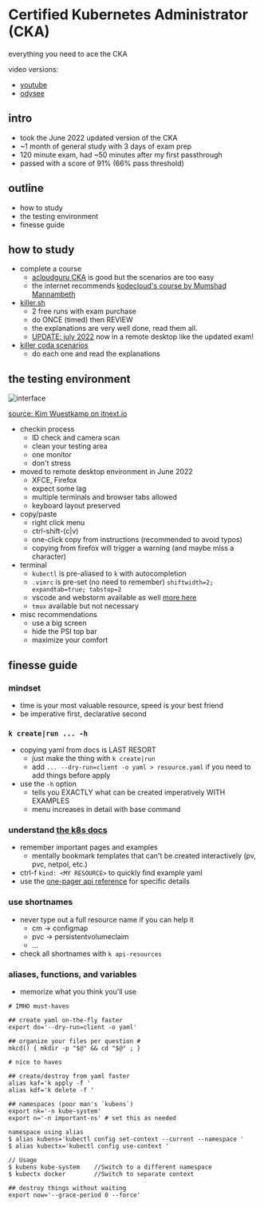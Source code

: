 # Certified Kubernetes Administrator (CKA)

everything you need to ace the CKA

video versions:
- [youtube](https://youtu.be/8VK9NJ3pObU)
- [odysee](https://odysee.com/cka:2d91419bbe07773faed5966e96cd8281b5c3d80c?r=9f3WxR2Dzb1gykXgcuMxPbtww1a2MXhP)

## intro
- took the June 2022 updated version of the CKA
- ~1 month of general study with 3 days of exam prep
- 120 minute exam, had ~50 minutes after my first passthrough
- passed with a score of 91% (66% pass threshold)

## outline
- how to study
- the testing environment
- finesse guide

## how to study

- complete a course
  - [acloudguru CKA](https://acloudguru.com/course/certified-kubernetes-administrator-cka) is good but the scenarios are too easy
  - the internet recommends [kodecloud's course by Mumshad Mannambeth](https://kodekloud.com/courses/certified-kubernetes-administrator-cka/)
- [killer.sh](https://killer.sh/)
  - 2 free runs with exam purchase
  - do ONCE (timed) then REVIEW
  - the explanations are very well done, read them all.
  - [UPDATE: july 2022](https://twitter.com/_killer_shell/status/1548205851940229120?s=20&t=O9b0xhvhWuaOwRVAkKsRzQ) now in a remote desktop like the updated exam!
- [killer coda scenarios](https://killercoda.com/killer-shell-cka)
  - do each one and read the explanations

## the testing environment
![interface](https://miro.medium.com/max/875/1*EzwMAPg4-XuBBWqt6WTmLQ.png)

[source: Kim Wuestkamp on itnext.io](https://itnext.io/cks-cka-ckad-changed-terminal-to-remote-desktop-157a26c1d5e)

- checkin process
  - ID check and camera scan
  - clean your testing area
  - one monitor
  - don't stress
- moved to remote desktop environment in June 2022
  - XFCE, Firefox
  - expect some lag
  - multiple terminals and browser tabs allowed
  - keyboard layout preserved
- copy/paste
  - right click menu
  - ctrl-shift-(c|v)
  - one-click copy from instructions (recommended to avoid typos)
  - copying from firefox will trigger a warning (and maybe miss a character)
- terminal
  - `kubectl` is pre-aliased to `k` with autocompletion
  - `.vimrc` is pre-set (no need to remember) `shiftwidth=2; expandtab=true; tabstop=2`
  - vscode and webstorm available as well [more here](https://docs.linuxfoundation.org/tc-docs/certification/lf-handbook2/exam-user-interface#virtual-machine-jsnad-and-jsnsd-exams-only)
  - `tmux` available but not necessary
- misc recommendations
  - use a big screen
  - hide the PSI top bar
  - maximize your comfort

## finesse guide

### mindset
- time is your most valuable resource, speed is your best friend
- be imperative first, declarative second

### `k create|run ... -h`
- copying yaml from docs is LAST RESORT
  - just make the thing with `k create|run`
  - add `... --dry-run=client -o yaml > resource.yaml` if you need to add things before apply
- use the `-h` option
  - tells you EXACTLY what can be created imperatively WITH EXAMPLES
  - menu increases in detail with base command

### understand [the k8s docs](https://kubernetes.io/docs/home/)
- remember important pages and examples
  - mentally bookmark templates that can't be created interactively (pv, pvc, netpol, etc.)
- ctrl-f `kind: <MY RESOURCE>` to quickly find example yaml
- use the [one-pager api reference](https://kubernetes.io/docs/reference/generated/kubernetes-api/v1.24/) for specific details

### use shortnames
- never type out a full resource name if you can help it
  - cm -> configmap
  - pvc -> persistentvolumeclaim
  - ...
- check all shortnames with `k api-resources`

### aliases, functions, and variables
- memorize what you think you'll use

```{bash}
# IMHO must-haves

## create yaml on-the-fly faster
export do='--dry-run=client -o yaml'

## organize your files per question #
mkcd() { mkdir -p "$@" && cd "$@" ; }
```

```{bash}
# nice to haves

## create/destroy from yaml faster
alias kaf='k apply -f '
alias kdf='k delete -f '

## namespaces (poor man's `kubens`)
export nk='-n kube-system'
export n='-n important-ns' # set this as needed

namespace using alias
$ alias kubens='kubectl config set-context --current --namespace '
$ alias kubectx='kubectl config use-context '

// Usage
$ kubens kube-system    //Switch to a different namespace
$ kubectx docker        //Switch to separate context

## destroy things without waiting
export now='--grace-period 0 --force'
```
